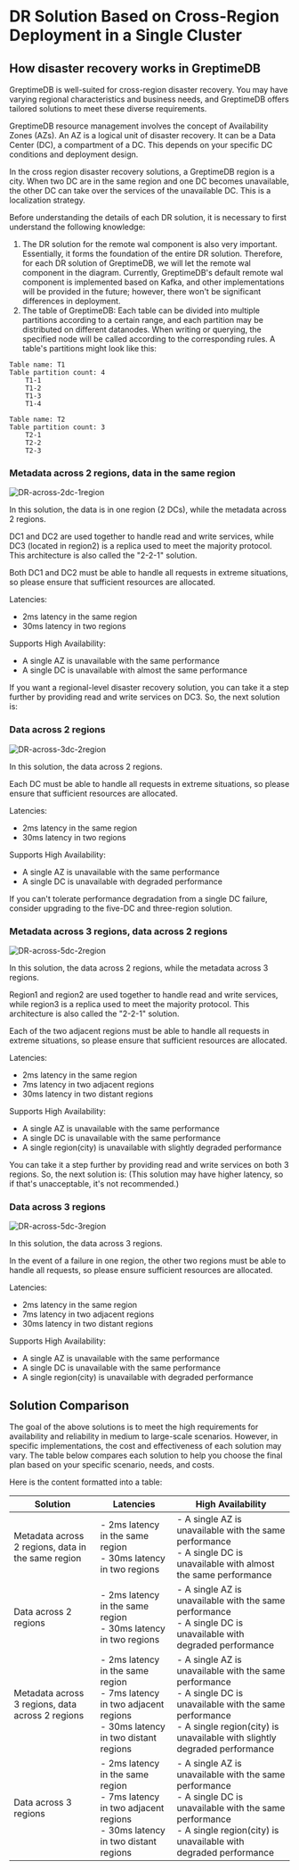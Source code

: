 # DR Solution Based on Cross-Region Deployment in a Single Cluster

## How disaster recovery works in GreptimeDB
GreptimeDB is well-suited for cross-region disaster recovery. You may have varying regional characteristics and business needs, and GreptimeDB offers tailored solutions to meet these diverse requirements.

GreptimeDB resource management involves the concept of Availability Zones (AZs). An AZ is a logical unit of disaster recovery.
It can be a Data Center (DC), a compartment of a DC. This depends on your specific DC conditions and deployment design.

In the cross region disaster recovery solutions, a GreptimeDB region is a city. When two DC are in the same region and one DC becomes unavailable, the other DC can take over the services of the unavailable DC. This is a localization strategy.

Before understanding the details of each DR solution, it is necessary to first understand the following knowledge:
1. The DR solution for the remote wal component is also very important. Essentially, it forms the foundation of the entire DR solution. Therefore, for each DR solution of GreptimeDB, we will let the remote wal component in the diagram. Currently, GreptimeDB's default remote wal component is implemented based on Kafka, and other implementations will be provided in the future; however, there won't be significant differences in deployment.
2. The table of GreptimeDB: Each table can be divided into multiple partitions according to a certain range, and each partition may be distributed on different datanodes. When writing or querying, the specified node will be called according to the corresponding rules. A table's partitions might look like this:

```
Table name: T1
Table partition count: 4
    T1-1
    T1-2
    T1-3
    T1-4
 
Table name: T2
Table partition count: 3
    T2-1
    T2-2
    T2-3
```


### Metadata across 2 regions, data in the same region

![DR-across-2dc-1region](/DR-across-2dc-1region.png)

In this solution, the data is in one region (2 DCs), while the metadata across 2 regions.

DC1 and DC2 are used together to handle read and write services, while DC3 (located in region2) is a replica used to meet the majority protocol. This architecture is also called the "2-2-1" solution.

Both DC1 and DC2 must be able to handle all requests in extreme situations, so please ensure that sufficient resources are allocated.

Latencies:
- 2ms latency in the same region
- 30ms latency in two regions

Supports High Availability:
- A single AZ is unavailable with the same performance
- A single DC is unavailable with almost the same performance


If you want a regional-level disaster recovery solution, you can take it a step further by providing read and write services on DC3. So, the next solution is:

### Data across 2 regions

![DR-across-3dc-2region](/DR-across-3dc-2region.png)

In this solution, the data across 2 regions.

Each DC must be able to handle all requests in extreme situations, so please ensure that sufficient resources are allocated.

Latencies:
- 2ms latency in the same region
- 30ms latency in two regions

Supports High Availability:
- A single AZ is unavailable with the same performance
- A single DC is unavailable with degraded performance

If you can't tolerate performance degradation from a single DC failure, consider upgrading to the five-DC and three-region solution.

### Metadata across 3 regions, data across 2 regions

![DR-across-5dc-2region](/DR-across-5dc-2region.png)

In this solution, the data across 2 regions, while the metadata across 3 regions.

Region1 and region2 are used together to handle read and write services, while region3 is a replica used to meet the majority protocol. This architecture is also called the "2-2-1" solution.

Each of the two adjacent regions must be able to handle all requests in extreme situations, so please ensure that sufficient resources are allocated.

Latencies:
- 2ms latency in the same region
- 7ms latency in two adjacent regions
- 30ms latency in two distant regions

Supports High Availability:
- A single AZ is unavailable with the same performance
- A single DC is unavailable with the same performance
- A single region(city) is unavailable with slightly degraded performance

You can take it a step further by providing read and write services on both 3 regions. So, the next solution is:
(This solution may have higher latency, so if that's unacceptable, it's not recommended.)

### Data across 3 regions

![DR-across-5dc-3region](/DR-across-5dc-3region.png)

In this solution, the data across 3 regions.

In the event of a failure in one region, the other two regions must be able to handle all requests, so please ensure sufficient resources are allocated.

Latencies:
- 2ms latency in the same region
- 7ms latency in two adjacent regions
- 30ms latency in two distant regions

Supports High Availability:
- A single AZ is unavailable with the same performance
- A single DC is unavailable with the same performance
- A single region(city) is unavailable with degraded performance

## Solution Comparison
The goal of the above solutions is to meet the high requirements for availability and reliability in medium to large-scale scenarios. However, in specific implementations, the cost and effectiveness of each solution may vary. The table below compares each solution to help you choose the final plan based on your specific scenario, needs, and costs.

Here is the content formatted into a table:

| Solution | Latencies | High Availability |
| --- | --- | --- |
| Metadata across 2 regions, data in the same region | - 2ms latency in the same region<br>- 30ms latency in two regions | - A single AZ is unavailable with the same performance<br>- A single DC is unavailable with almost the same performance |
| Data across 2 regions | - 2ms latency in the same region<br>- 30ms latency in two regions | - A single AZ is unavailable with the same performance<br>- A single DC is unavailable with degraded performance |
| Metadata across 3 regions, data across 2 regions | - 2ms latency in the same region<br>- 7ms latency in two adjacent regions<br>- 30ms latency in two distant regions | - A single AZ is unavailable with the same performance<br>- A single DC is unavailable with the same performance<br>- A single region(city) is unavailable with slightly degraded performance |
| Data across 3 regions | - 2ms latency in the same region<br>- 7ms latency in two adjacent regions<br>- 30ms latency in two distant regions | - A single AZ is unavailable with the same performance<br>- A single DC is unavailable with the same performance<br>- A single region(city) is unavailable with degraded performance |